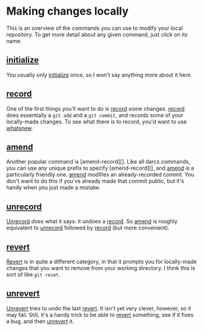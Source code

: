 # Making changes locally

This is an overview of the commands you can use to modify your local
repository.  To get more detail about any given command, just click on
its name.

[initialize][]
-------------

You usually only [initialize][] once, so I won't say anything more
about it here.

[record][]
---------

One of the first things you'll want to do is [record][] some changes.
[record][] does essentially a `git add` and a `git commit`, and
records some of your locally-made changes.  To see what there is to
record, you'd want to use [whatsnew][].

[amend][]
---------

Another popular command is [amend-record][].  Like all darcs commands,
you can use any unique prefix to specify [amend-record][], and
[amend][] is a particularly friendly one.  [amend][] modifies an
already-recorded commit.  You don't want to do this if you've already
made that commit public, but it's handy when you just made a mistake.

[unrecord][]
-----------

[Unrecord][unrecord] does what it says: it undoes a [record][].  So
[amend][] is roughly equivalent to [unrecord][] followed by
[record][] (but more convenient).

[revert][]
---------

[Revert][revert] is in quite a different category, in that it prompts
you for locally-made changes that you want to remove from your working
directory.  I think this is sort of like `git reset`.

[unrevert][]
-----------

[Unrevert][unrevert] tries to undo the last [revert][].  It isn't
yet very clever, however, so it may fail.  Still, it's a handy trick
to be able to [revert][] something, see if it fixes a bug, and then
[unrevert][] it.

[initialize]: initialize.html
[record]: record.html
[whatsnew]: whatsnew.html
[amend]: amend-record.html
[unrecord]: unrecord.html
[revert]: revert.html
[unrevert]: unrevert.html
